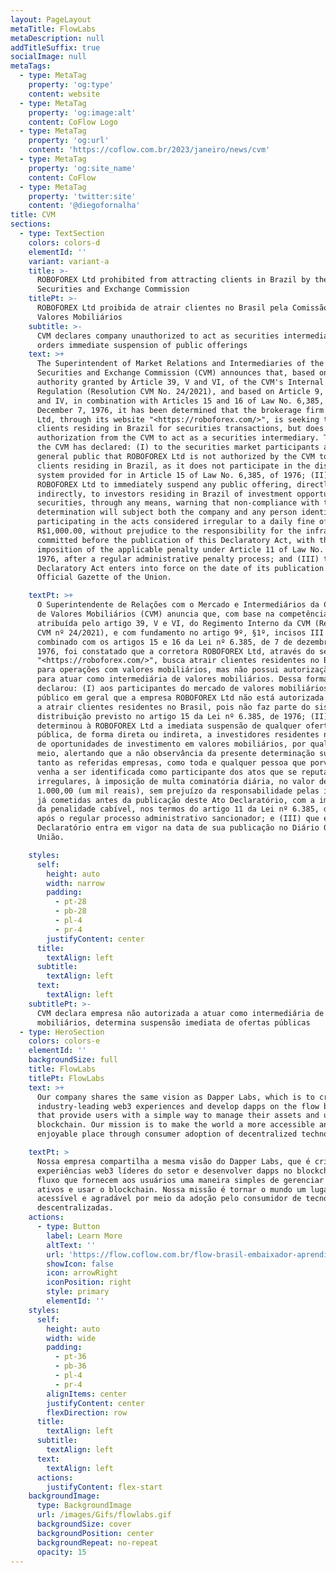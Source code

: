 ```yaml
---
layout: PageLayout
metaTitle: FlowLabs
metaDescription: null
addTitleSuffix: true
socialImage: null
metaTags:
  - type: MetaTag
    property: 'og:type'
    content: website
  - type: MetaTag
    property: 'og:image:alt'
    content: CoFlow Logo
  - type: MetaTag
    property: 'og:url'
    content: 'https://coflow.com.br/2023/janeiro/news/cvm'
  - type: MetaTag
    property: 'og:site_name'
    content: CoFlow
  - type: MetaTag
    property: 'twitter:site'
    content: '@diegofornalha'
title: CVM
sections:
  - type: TextSection
    colors: colors-d
    elementId: ''
    variant: variant-a
    title: >-
      ROBOFOREX Ltd prohibited from attracting clients in Brazil by the
      Securities and Exchange Commission
    titlePt: >-
      ROBOFOREX Ltd proibida de atrair clientes no Brasil pela Comissão de
      Valores Mobiliários
    subtitle: >-
      CVM declares company unauthorized to act as securities intermediary,
      orders immediate suspension of public offerings
    text: >+
      The Superintendent of Market Relations and Intermediaries of the
      Securities and Exchange Commission (CVM) announces that, based on the
      authority granted by Article 39, V and VI, of the CVM's Internal
      Regulation (Resolution CVM No. 24/2021), and based on Article 9, §1, III
      and IV, in combination with Articles 15 and 16 of Law No. 6,385, of
      December 7, 1976, it has been determined that the brokerage firm ROBOFOREX
      Ltd, through its website "<https://roboforex.com/>", is seeking to attract
      clients residing in Brazil for securities transactions, but does not hold
      authorization from the CVM to act as a securities intermediary. Therefore,
      the CVM has declared: (I) to the securities market participants and the
      general public that ROBOFOREX Ltd is not authorized by the CVM to attract
      clients residing in Brazil, as it does not participate in the distribution
      system provided for in Article 15 of Law No. 6,385, of 1976; (II) ordered
      ROBOFOREX Ltd to immediately suspend any public offering, directly or
      indirectly, to investors residing in Brazil of investment opportunities in
      securities, through any means, warning that non-compliance with this
      determination will subject both the company and any person identified as
      participating in the acts considered irregular to a daily fine of
      R$1,000.00, without prejudice to the responsibility for the infractions
      committed before the publication of this Declaratory Act, with the
      imposition of the applicable penalty under Article 11 of Law No. 6,385, of
      1976, after a regular administrative penalty process; and (III) that this
      Declaratory Act enters into force on the date of its publication in the
      Official Gazette of the Union.

    textPt: >+
      O Superintendente de Relações com o Mercado e Intermediários da Comissão
      de Valores Mobiliários (CVM) anuncia que, com base na competência
      atribuída pelo artigo 39, V e VI, do Regimento Interno da CVM (Resolução
      CVM nº 24/2021), e com fundamento no artigo 9º, §1º, incisos III e IV,
      combinado com os artigos 15 e 16 da Lei nº 6.385, de 7 de dezembro de
      1976, foi constatado que a corretora ROBOFOREX Ltd, através do seu site
      "<https://roboforex.com/>", busca atrair clientes residentes no Brasil
      para operações com valores mobiliários, mas não possui autorização da CVM
      para atuar como intermediária de valores mobiliários. Dessa forma, a CVM
      declarou: (I) aos participantes do mercado de valores mobiliários e ao
      público em geral que a empresa ROBOFOREX Ltd não está autorizada pela CVM
      a atrair clientes residentes no Brasil, pois não faz parte do sistema de
      distribuição previsto no artigo 15 da Lei nº 6.385, de 1976; (II)
      determinou à ROBOFOREX Ltd a imediata suspensão de qualquer oferta
      pública, de forma direta ou indireta, a investidores residentes no Brasil
      de oportunidades de investimento em valores mobiliários, por qualquer
      meio, alertando que a não observância da presente determinação sujeitará
      tanto as referidas empresas, como toda e qualquer pessoa que porventura
      venha a ser identificada como participante dos atos que se reputam como
      irregulares, à imposição de multa cominatória diária, no valor de R$
      1.000,00 (um mil reais), sem prejuízo da responsabilidade pelas infrações
      já cometidas antes da publicação deste Ato Declaratório, com a imposição
      da penalidade cabível, nos termos do artigo 11 da Lei nº 6.385, de 1976,
      após o regular processo administrativo sancionador; e (III) que este Ato
      Declaratório entra em vigor na data de sua publicação no Diário Oficial da
      União.

    styles:
      self:
        height: auto
        width: narrow
        padding:
          - pt-28
          - pb-28
          - pl-4
          - pr-4
        justifyContent: center
      title:
        textAlign: left
      subtitle:
        textAlign: left
      text:
        textAlign: left
    subtitlePt: >-
      CVM declara empresa não autorizada a atuar como intermediária de valores
      mobiliários, determina suspensão imediata de ofertas públicas
  - type: HeroSection
    colors: colors-e
    elementId: ''
    backgroundSize: full
    title: FlowLabs
    titlePt: FlowLabs
    text: >+
      Our company shares the same vision as Dapper Labs, which is to create
      industry-leading web3 experiences and develop dapps on the flow blockchain
      that provide users with a simple way to manage their assets and use the
      blockchain. Our mission is to make the world a more accessible and
      enjoyable place through consumer adoption of decentralized technologies.

    textPt: >
      Nossa empresa compartilha a mesma visão do Dapper Labs, que é criar
      experiências web3 líderes do setor e desenvolver dapps no blockchain de
      fluxo que fornecem aos usuários uma maneira simples de gerenciar seus
      ativos e usar o blockchain. Nossa missão é tornar o mundo um lugar mais
      acessível e agradável por meio da adoção pelo consumidor de tecnologias
      descentralizadas.
    actions:
      - type: Button
        label: Learn More
        altText: ''
        url: 'https://flow.coflow.com.br/flow-brasil-embaixador-aprendiz/'
        showIcon: false
        icon: arrowRight
        iconPosition: right
        style: primary
        elementId: ''
    styles:
      self:
        height: auto
        width: wide
        padding:
          - pt-36
          - pb-36
          - pl-4
          - pr-4
        alignItems: center
        justifyContent: center
        flexDirection: row
      title:
        textAlign: left
      subtitle:
        textAlign: left
      text:
        textAlign: left
      actions:
        justifyContent: flex-start
    backgroundImage:
      type: BackgroundImage
      url: /images/Gifs/flowlabs.gif
      backgroundSize: cover
      backgroundPosition: center
      backgroundRepeat: no-repeat
      opacity: 15
---
```

